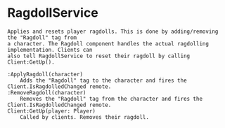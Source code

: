 # RagdollService
	
	Applies and resets player ragdolls. This is done by adding/removing the "Ragdoll" tag from
	a character. The Ragdoll component handles the actual ragdolling implementation. Clients can
	also tell RagdollService to reset their ragdoll by calling Client:GetUp().
	
	:ApplyRagdoll(character)
		Adds the "Ragdoll" tag to the character and fires the Client.IsRagdolledChanged remote.
	:RemoveRagdoll(character)
		Removes the "Ragdoll" tag from the character and fires the Client.IsRagdolledChanged remote.
	Client:GetUp(player: Player)
		Called by clients. Removes their ragdoll.
